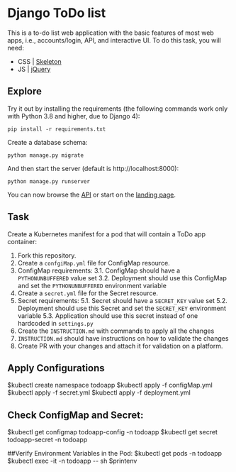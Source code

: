 # Django ToDo list

This is a to-do list web application with the basic features of most web apps, i.e., accounts/login, API, and interactive UI. To do this task, you will need:

- CSS | [Skeleton](http://getskeleton.com/)
- JS  | [jQuery](https://jquery.com/)

## Explore

Try it out by installing the requirements (the following commands work only with Python 3.8 and higher, due to Django 4):

```
pip install -r requirements.txt
```

Create a database schema:

```
python manage.py migrate
```

And then start the server (default is http://localhost:8000):

```
python manage.py runserver
```

You can now browse the [API](http://localhost:8000/api/) or start on the [landing page](http://localhost:8000/).

## Task

Create a Kubernetes manifest for a pod that will contain a ToDo app container:

1. Fork this repository.
1. Create a `confgiMap.yml` file for ConfigMap resource.
1. ConfigMap requirements:
    3.1. ConfigMap should have a `PYTHONUNBUFFERED` value set
    3.2. Deployment should use this ConfigMap and set the `PYTHONUNBUFFERED` environment variable
1. Create a `secret.yml` file for the Secret resource.
1. Secret requirements:
5.1. Secret should have a `SECRET_KEY` value set
5.2. Deployment should use this Secret and set the `SECRET_KEY` environment variable
5.3. Application should use this secret instead of one hardcoded in `settings.py`
1. Create the `INSTRUCTION.md` with commands to apply all the changes
1. `INSTRUCTION.md` should have instructions on how to validate the changes
1. Create PR with your changes and attach it for validation on a platform.

## Apply Configurations
$kubectl create namespace todoapp
$kubectl apply -f configMap.yml
$kubectl apply -f secret.yml
$kubectl apply -f deployment.yml

## Check ConfigMap and Secret:
$kubectl get configmap todoapp-config -n todoapp
$kubectl get secret todoapp-secret -n todoapp

##Verify Environment Variables in the Pod:
$kubectl get pods -n todoapp
$kubectl exec -it <pod-name> -n todoapp -- sh
$printenv
